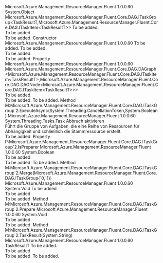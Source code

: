 <Type Name="TaskGroupBase&lt;TaskResultT&gt;" FullName="Microsoft.Azure.Management.ResourceManager.Fluent.Core.DAG.TaskGroupBase&lt;TaskResultT&gt;">
  <TypeSignature Language="C#" Value="public abstract class TaskGroupBase&lt;TaskResultT&gt; : Microsoft.Azure.Management.ResourceManager.Fluent.Core.DAG.ITaskGroup&lt;TaskResultT,Microsoft.Azure.Management.ResourceManager.Fluent.Core.DAG.ITaskItem&lt;TaskResultT&gt;&gt;" />
  <TypeSignature Language="ILAsm" Value=".class public auto ansi abstract beforefieldinit TaskGroupBase`1&lt;TaskResultT&gt; extends System.Object implements class Microsoft.Azure.Management.ResourceManager.Fluent.Core.DAG.ITaskGroup`2&lt;!TaskResultT, class Microsoft.Azure.Management.ResourceManager.Fluent.Core.DAG.ITaskItem`1&lt;!TaskResultT&gt;&gt;" />
  <TypeSignature Language="DocId" Value="T:Microsoft.Azure.Management.ResourceManager.Fluent.Core.DAG.TaskGroupBase`1" />
  <TypeSignature Language="VB.NET" Value="Public MustInherit Class TaskGroupBase(Of TaskResultT)&#xA;Implements ITaskGroup(Of TaskResultT, ITaskItem(Of TaskResultT))" />
  <TypeSignature Language="F#" Value="type TaskGroupBase&lt;'askResultT&gt; = class&#xA;    interface ITaskGroup&lt;'askResultT, ITaskItem&lt;'askResultT&gt;&gt;" />
  <AssemblyInfo>
    <AssemblyName>Microsoft.Azure.Management.ResourceManager.Fluent</AssemblyName>
    <AssemblyVersion>1.0.0.60</AssemblyVersion>
  </AssemblyInfo>
  <TypeParameters>
    <TypeParameter Name="TaskResultT" />
  </TypeParameters>
  <Base>
    <BaseTypeName>System.Object</BaseTypeName>
  </Base>
  <Interfaces>
    <Interface>
      <InterfaceName>Microsoft.Azure.Management.ResourceManager.Fluent.Core.DAG.ITaskGroup&lt;TaskResultT,Microsoft.Azure.Management.ResourceManager.Fluent.Core.DAG.ITaskItem&lt;TaskResultT&gt;&gt;</InterfaceName>
    </Interface>
  </Interfaces>
  <Docs>
    <typeparam name="TaskResultT">To be added.</typeparam>
    <summary>To be added.</summary>
    <remarks>To be added.</remarks>
  </Docs>
  <Members>
    <Member MemberName=".ctor">
      <MemberSignature Language="C#" Value="public TaskGroupBase (string rootTaskItemId, Microsoft.Azure.Management.ResourceManager.Fluent.Core.DAG.ITaskItem&lt;TaskResultT&gt; rootTaskItem);" />
      <MemberSignature Language="ILAsm" Value=".method public hidebysig specialname rtspecialname instance void .ctor(string rootTaskItemId, class Microsoft.Azure.Management.ResourceManager.Fluent.Core.DAG.ITaskItem`1&lt;!TaskResultT&gt; rootTaskItem) cil managed" />
      <MemberSignature Language="DocId" Value="M:Microsoft.Azure.Management.ResourceManager.Fluent.Core.DAG.TaskGroupBase`1.#ctor(System.String,Microsoft.Azure.Management.ResourceManager.Fluent.Core.DAG.ITaskItem{`0})" />
      <MemberSignature Language="VB.NET" Value="Public Sub New (rootTaskItemId As String, rootTaskItem As ITaskItem(Of TaskResultT))" />
      <MemberSignature Language="F#" Value="new Microsoft.Azure.Management.ResourceManager.Fluent.Core.DAG.TaskGroupBase&lt;'askResultT&gt; : string * Microsoft.Azure.Management.ResourceManager.Fluent.Core.DAG.ITaskItem&lt;'askResultT&gt; -&gt; Microsoft.Azure.Management.ResourceManager.Fluent.Core.DAG.TaskGroupBase&lt;'askResultT&gt;" Usage="new Microsoft.Azure.Management.ResourceManager.Fluent.Core.DAG.TaskGroupBase&lt;'askResultT&gt; (rootTaskItemId, rootTaskItem)" />
      <MemberType>Constructor</MemberType>
      <AssemblyInfo>
        <AssemblyName>Microsoft.Azure.Management.ResourceManager.Fluent</AssemblyName>
        <AssemblyVersion>1.0.0.60</AssemblyVersion>
      </AssemblyInfo>
      <Parameters>
        <Parameter Name="rootTaskItemId" Type="System.String" />
        <Parameter Name="rootTaskItem" Type="Microsoft.Azure.Management.ResourceManager.Fluent.Core.DAG.ITaskItem&lt;TaskResultT&gt;" />
      </Parameters>
      <Docs>
        <param name="rootTaskItemId">To be added.</param>
        <param name="rootTaskItem">To be added.</param>
        <summary>To be added.</summary>
        <remarks>To be added.</remarks>
      </Docs>
    </Member>
    <Member MemberName="DAG">
      <MemberSignature Language="C#" Value="public Microsoft.Azure.Management.ResourceManager.Fluent.Core.DAG.DAGraph&lt;Microsoft.Azure.Management.ResourceManager.Fluent.Core.DAG.ITaskItem&lt;TaskResultT&gt;,Microsoft.Azure.Management.ResourceManager.Fluent.Core.DAG.DAGNode&lt;Microsoft.Azure.Management.ResourceManager.Fluent.Core.DAG.ITaskItem&lt;TaskResultT&gt;&gt;&gt; DAG { get; }" />
      <MemberSignature Language="ILAsm" Value=".property instance class Microsoft.Azure.Management.ResourceManager.Fluent.Core.DAG.DAGraph`2&lt;class Microsoft.Azure.Management.ResourceManager.Fluent.Core.DAG.ITaskItem`1&lt;!TaskResultT&gt;, class Microsoft.Azure.Management.ResourceManager.Fluent.Core.DAG.DAGNode`1&lt;class Microsoft.Azure.Management.ResourceManager.Fluent.Core.DAG.ITaskItem`1&lt;!TaskResultT&gt;&gt;&gt; DAG" />
      <MemberSignature Language="DocId" Value="P:Microsoft.Azure.Management.ResourceManager.Fluent.Core.DAG.TaskGroupBase`1.DAG" />
      <MemberSignature Language="VB.NET" Value="Public ReadOnly Property DAG As DAGraph(Of ITaskItem(Of TaskResultT), DAGNode(Of ITaskItem(Of TaskResultT)))" />
      <MemberSignature Language="F#" Value="member this.DAG : Microsoft.Azure.Management.ResourceManager.Fluent.Core.DAG.DAGraph&lt;Microsoft.Azure.Management.ResourceManager.Fluent.Core.DAG.ITaskItem&lt;'askResultT&gt;, Microsoft.Azure.Management.ResourceManager.Fluent.Core.DAG.DAGNode&lt;Microsoft.Azure.Management.ResourceManager.Fluent.Core.DAG.ITaskItem&lt;'askResultT&gt;&gt;&gt;" Usage="Microsoft.Azure.Management.ResourceManager.Fluent.Core.DAG.TaskGroupBase&lt;'askResultT&gt;.DAG" />
      <MemberType>Property</MemberType>
      <AssemblyInfo>
        <AssemblyName>Microsoft.Azure.Management.ResourceManager.Fluent</AssemblyName>
        <AssemblyVersion>1.0.0.60</AssemblyVersion>
      </AssemblyInfo>
      <ReturnValue>
        <ReturnType>Microsoft.Azure.Management.ResourceManager.Fluent.Core.DAG.DAGraph&lt;Microsoft.Azure.Management.ResourceManager.Fluent.Core.DAG.ITaskItem&lt;TaskResultT&gt;,Microsoft.Azure.Management.ResourceManager.Fluent.Core.DAG.DAGNode&lt;Microsoft.Azure.Management.ResourceManager.Fluent.Core.DAG.ITaskItem&lt;TaskResultT&gt;&gt;&gt;</ReturnType>
      </ReturnValue>
      <Docs>
        <summary>To be added.</summary>
        <value>To be added.</value>
        <remarks>To be added.</remarks>
      </Docs>
    </Member>
    <Member MemberName="ExecuteAsync">
      <MemberSignature Language="C#" Value="public System.Threading.Tasks.Task ExecuteAsync (System.Threading.CancellationToken cancellationToken, bool multiThreaded);" />
      <MemberSignature Language="ILAsm" Value=".method public hidebysig newslot virtual instance class System.Threading.Tasks.Task ExecuteAsync(valuetype System.Threading.CancellationToken cancellationToken, bool multiThreaded) cil managed" />
      <MemberSignature Language="DocId" Value="M:Microsoft.Azure.Management.ResourceManager.Fluent.Core.DAG.TaskGroupBase`1.ExecuteAsync(System.Threading.CancellationToken,System.Boolean)" />
      <MemberSignature Language="F#" Value="abstract member ExecuteAsync : System.Threading.CancellationToken * bool -&gt; System.Threading.Tasks.Task&#xA;override this.ExecuteAsync : System.Threading.CancellationToken * bool -&gt; System.Threading.Tasks.Task" Usage="taskGroupBase.ExecuteAsync (cancellationToken, multiThreaded)" />
      <MemberType>Method</MemberType>
      <Implements>
        <InterfaceMember>M:Microsoft.Azure.Management.ResourceManager.Fluent.Core.DAG.ITaskGroup`2.ExecuteAsync(System.Threading.CancellationToken,System.Boolean)</InterfaceMember>
      </Implements>
      <AssemblyInfo>
        <AssemblyName>Microsoft.Azure.Management.ResourceManager.Fluent</AssemblyName>
        <AssemblyVersion>1.0.0.60</AssemblyVersion>
      </AssemblyInfo>
      <ReturnValue>
        <ReturnType>System.Threading.Tasks.Task</ReturnType>
      </ReturnValue>
      <Parameters>
        <Parameter Name="cancellationToken" Type="System.Threading.CancellationToken" />
        <Parameter Name="multiThreaded" Type="System.Boolean" />
      </Parameters>
      <Docs>
        <param name="cancellationToken">Abbruch aktivieren</param>
        <param name="multiThreaded"></param>
        <summary>
            Führt die Gruppe von Aufgaben, die eine Reihe von Ressourcen für Abhängigkeit und schließlich die Stammressource erstellt.
            </summary>
        <returns />
        <remarks>To be added.</remarks>
      </Docs>
    </Member>
    <Member MemberName="IsPreparer">
      <MemberSignature Language="C#" Value="public bool IsPreparer { get; }" />
      <MemberSignature Language="ILAsm" Value=".property instance bool IsPreparer" />
      <MemberSignature Language="DocId" Value="P:Microsoft.Azure.Management.ResourceManager.Fluent.Core.DAG.TaskGroupBase`1.IsPreparer" />
      <MemberSignature Language="VB.NET" Value="Public ReadOnly Property IsPreparer As Boolean" />
      <MemberSignature Language="F#" Value="member this.IsPreparer : bool" Usage="Microsoft.Azure.Management.ResourceManager.Fluent.Core.DAG.TaskGroupBase&lt;'askResultT&gt;.IsPreparer" />
      <MemberType>Property</MemberType>
      <Implements>
        <InterfaceMember>P:Microsoft.Azure.Management.ResourceManager.Fluent.Core.DAG.ITaskGroup`2.IsPreparer</InterfaceMember>
      </Implements>
      <AssemblyInfo>
        <AssemblyName>Microsoft.Azure.Management.ResourceManager.Fluent</AssemblyName>
        <AssemblyVersion>1.0.0.60</AssemblyVersion>
      </AssemblyInfo>
      <ReturnValue>
        <ReturnType>System.Boolean</ReturnType>
      </ReturnValue>
      <Docs>
        <summary>To be added.</summary>
        <value>To be added.</value>
        <remarks>To be added.</remarks>
      </Docs>
    </Member>
    <Member MemberName="Merge">
      <MemberSignature Language="C#" Value="public void Merge (Microsoft.Azure.Management.ResourceManager.Fluent.Core.DAG.ITaskGroup&lt;TaskResultT,Microsoft.Azure.Management.ResourceManager.Fluent.Core.DAG.ITaskItem&lt;TaskResultT&gt;&gt; parentTaskGroup);" />
      <MemberSignature Language="ILAsm" Value=".method public hidebysig newslot virtual instance void Merge(class Microsoft.Azure.Management.ResourceManager.Fluent.Core.DAG.ITaskGroup`2&lt;!TaskResultT, class Microsoft.Azure.Management.ResourceManager.Fluent.Core.DAG.ITaskItem`1&lt;!TaskResultT&gt;&gt; parentTaskGroup) cil managed" />
      <MemberSignature Language="DocId" Value="M:Microsoft.Azure.Management.ResourceManager.Fluent.Core.DAG.TaskGroupBase`1.Merge(Microsoft.Azure.Management.ResourceManager.Fluent.Core.DAG.ITaskGroup{`0,Microsoft.Azure.Management.ResourceManager.Fluent.Core.DAG.ITaskItem{`0}})" />
      <MemberSignature Language="VB.NET" Value="Public Sub Merge (parentTaskGroup As ITaskGroup(Of TaskResultT, ITaskItem(Of TaskResultT)))" />
      <MemberSignature Language="F#" Value="abstract member Merge : Microsoft.Azure.Management.ResourceManager.Fluent.Core.DAG.ITaskGroup&lt;'askResultT, Microsoft.Azure.Management.ResourceManager.Fluent.Core.DAG.ITaskItem&lt;'askResultT&gt;&gt; -&gt; unit&#xA;override this.Merge : Microsoft.Azure.Management.ResourceManager.Fluent.Core.DAG.ITaskGroup&lt;'askResultT, Microsoft.Azure.Management.ResourceManager.Fluent.Core.DAG.ITaskItem&lt;'askResultT&gt;&gt; -&gt; unit" Usage="taskGroupBase.Merge parentTaskGroup" />
      <MemberType>Method</MemberType>
      <Implements>
        <InterfaceMember>M:Microsoft.Azure.Management.ResourceManager.Fluent.Core.DAG.ITaskGroup`2.Merge(Microsoft.Azure.Management.ResourceManager.Fluent.Core.DAG.ITaskGroup{`0,`1})</InterfaceMember>
      </Implements>
      <AssemblyInfo>
        <AssemblyName>Microsoft.Azure.Management.ResourceManager.Fluent</AssemblyName>
        <AssemblyVersion>1.0.0.60</AssemblyVersion>
      </AssemblyInfo>
      <ReturnValue>
        <ReturnType>System.Void</ReturnType>
      </ReturnValue>
      <Parameters>
        <Parameter Name="parentTaskGroup" Type="Microsoft.Azure.Management.ResourceManager.Fluent.Core.DAG.ITaskGroup&lt;TaskResultT,Microsoft.Azure.Management.ResourceManager.Fluent.Core.DAG.ITaskItem&lt;TaskResultT&gt;&gt;" />
      </Parameters>
      <Docs>
        <param name="parentTaskGroup">To be added.</param>
        <summary>To be added.</summary>
        <remarks>To be added.</remarks>
      </Docs>
    </Member>
    <Member MemberName="Prepare">
      <MemberSignature Language="C#" Value="public void Prepare ();" />
      <MemberSignature Language="ILAsm" Value=".method public hidebysig newslot virtual instance void Prepare() cil managed" />
      <MemberSignature Language="DocId" Value="M:Microsoft.Azure.Management.ResourceManager.Fluent.Core.DAG.TaskGroupBase`1.Prepare" />
      <MemberSignature Language="VB.NET" Value="Public Sub Prepare ()" />
      <MemberSignature Language="F#" Value="abstract member Prepare : unit -&gt; unit&#xA;override this.Prepare : unit -&gt; unit" Usage="taskGroupBase.Prepare " />
      <MemberType>Method</MemberType>
      <Implements>
        <InterfaceMember>M:Microsoft.Azure.Management.ResourceManager.Fluent.Core.DAG.ITaskGroup`2.Prepare</InterfaceMember>
      </Implements>
      <AssemblyInfo>
        <AssemblyName>Microsoft.Azure.Management.ResourceManager.Fluent</AssemblyName>
        <AssemblyVersion>1.0.0.60</AssemblyVersion>
      </AssemblyInfo>
      <ReturnValue>
        <ReturnType>System.Void</ReturnType>
      </ReturnValue>
      <Parameters />
      <Docs>
        <summary>To be added.</summary>
        <remarks>To be added.</remarks>
      </Docs>
    </Member>
    <Member MemberName="TaskResult">
      <MemberSignature Language="C#" Value="public TaskResultT TaskResult (string taskId);" />
      <MemberSignature Language="ILAsm" Value=".method public hidebysig newslot virtual instance !TaskResultT TaskResult(string taskId) cil managed" />
      <MemberSignature Language="DocId" Value="M:Microsoft.Azure.Management.ResourceManager.Fluent.Core.DAG.TaskGroupBase`1.TaskResult(System.String)" />
      <MemberSignature Language="VB.NET" Value="Public Function TaskResult (taskId As String) As TaskResultT" />
      <MemberSignature Language="F#" Value="abstract member TaskResult : string -&gt; 'askResultT&#xA;override this.TaskResult : string -&gt; 'askResultT" Usage="taskGroupBase.TaskResult taskId" />
      <MemberType>Method</MemberType>
      <Implements>
        <InterfaceMember>M:Microsoft.Azure.Management.ResourceManager.Fluent.Core.DAG.ITaskGroup`2.TaskResult(System.String)</InterfaceMember>
      </Implements>
      <AssemblyInfo>
        <AssemblyName>Microsoft.Azure.Management.ResourceManager.Fluent</AssemblyName>
        <AssemblyVersion>1.0.0.60</AssemblyVersion>
      </AssemblyInfo>
      <ReturnValue>
        <ReturnType>TaskResultT</ReturnType>
      </ReturnValue>
      <Parameters>
        <Parameter Name="taskId" Type="System.String" />
      </Parameters>
      <Docs>
        <param name="taskId">To be added.</param>
        <summary>To be added.</summary>
        <returns>To be added.</returns>
        <remarks>To be added.</remarks>
      </Docs>
    </Member>
  </Members>
</Type>